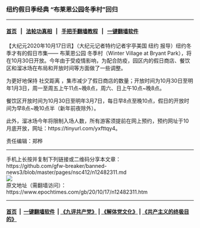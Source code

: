 ### 纽约假日季经典 “布莱恩公园冬季村”回归
------------------------

#### [首页](https://github.com/gfw-breaker/banned-news3/blob/master/README.md) &nbsp;&nbsp;|&nbsp;&nbsp; [法轮功真相](https://github.com/begood0513/basic/blob/master/README.md)  &nbsp;&nbsp;|&nbsp;&nbsp; [手把手翻墙教程](https://github.com/gfw-breaker/guides/wiki)  &nbsp;&nbsp;|&nbsp;&nbsp; [一键翻墙软件](https://github.com/gfw-breaker/nogfw/blob/master/README.md)  



<div><p>
 【大纪元2020年10月17日讯】（大纪元记者特约记者宇亭美国
 <ok href="https://www.epochtimes.com/gb/tag/%E7%BA%BD%E7%BA%A6.html">
  纽约
 </ok>
 报导）纽约冬季才有的假日市集——
 <ok href="https://www.epochtimes.com/gb/tag/%E5%B8%83%E8%8E%B1%E6%81%A9%E5%85%AC%E5%9B%AD.html">
  布莱恩公园
 </ok>
 冬季村（Winter Village at Bryant Park），将在10月30日开放。今年由于受疫情影响，为配合防疫，园区内的假日商店、餐饮区和溜冰场在布局和开放时间等方面做了一些调整。
</p>
<p>
 为更好地保持
 <ok href="https://www.epochtimes.com/gb/tag/%E7%A4%BE%E4%BA%A4%E8%B7%9D%E7%A6%BB.html">
  社交距离
 </ok>
 ，集市减少了假日商店的数量；开放时间为10月30日至明年1月3日，周一至周五上午11点~晚8点，周六、日上午10点~晚8点。
</p>
<p>
 餐饮区开放时间为10月30日至明年3月7日，每日早8点至晚10点，假日的开放时间为早8点~晚10点半（新年前夜除外）。
</p>
<p>
 此外，溜冰场今年将限制入场人数，所有游客须提前在网上预约，预约网址于10月底开放，网址：https://tinyurl.com/yxfttqy4。
</p>
<p>
 责任编辑：郑桦
</p>
</div>
<hr/>
手机上长按并复制下列链接或二维码分享本文章：<br/>
https://github.com/gfw-breaker/banned-news3/blob/master/pages/nsc412/n12482311.md <br/>
<a href='https://github.com/gfw-breaker/banned-news3/blob/master/pages/nsc412/n12482311.md'><img src='https://github.com/gfw-breaker/banned-news3/blob/master/pages/nsc412/n12482311.md.png'/></a> <br/>
原文地址（需翻墙访问）：https://www.epochtimes.com/gb/20/10/17/n12482311.htm


------------------------
#### [首页](https://github.com/gfw-breaker/banned-news3/blob/master/README.md) &nbsp;|&nbsp; [一键翻墙软件](https://github.com/gfw-breaker/nogfw/blob/master/README.md) &nbsp;| [《九评共产党》](https://github.com/gfw-breaker/9ping.md/blob/master/README.md#九评之一评共产党是什么) | [《解体党文化》](https://github.com/gfw-breaker/jtdwh.md/blob/master/README.md) | [《共产主义的终极目的》](https://github.com/gfw-breaker/gczydzjmd.md/blob/master/README.md)


<img src='http://gfw-breaker.win/banned-news3/pages/nsc412/n12482311.md' width='0px' height='0px'/>